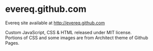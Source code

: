 evereq.github.com
=================

Evereq site available at http://evereq.github.com

Custom JavaScript, CSS & HTML released under MIT license.  
Portions of CSS and some images are from Architect theme of Github Pages.
